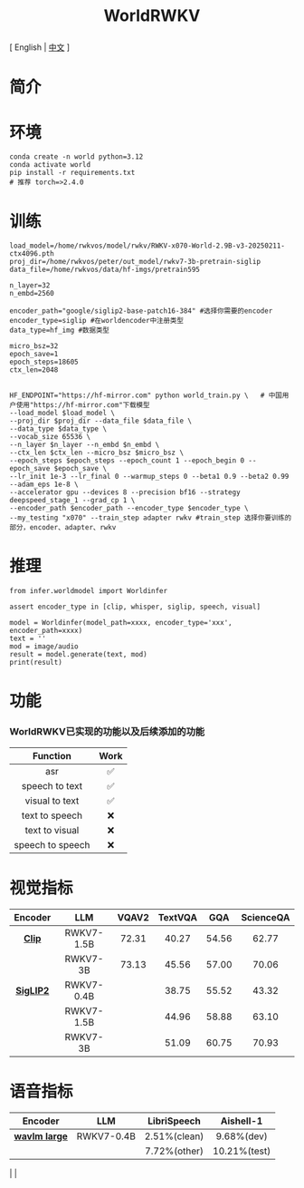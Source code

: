 
<h1 align="center">
  <p>WorldRWKV</p>
</h1>

\[ English | [中文](README_zh.md) \]
# 简介
# 环境
```
conda create -n world python=3.12
conda activate world
pip install -r requirements.txt
# 推荐 torch=>2.4.0
```
# 训练
```
load_model=/home/rwkvos/model/rwkv/RWKV-x070-World-2.9B-v3-20250211-ctx4096.pth
proj_dir=/home/rwkvos/peter/out_model/rwkv7-3b-pretrain-siglip
data_file=/home/rwkvos/data/hf-imgs/pretrain595

n_layer=32
n_embd=2560

encoder_path="google/siglip2-base-patch16-384" #选择你需要的encoder
encoder_type=siglip #在worldencoder中注册类型
data_type=hf_img #数据类型

micro_bsz=32
epoch_save=1
epoch_steps=18605 
ctx_len=2048


HF_ENDPOINT="https://hf-mirror.com" python world_train.py \   # 中国用户使用"https://hf-mirror.com"下载模型
--load_model $load_model \
--proj_dir $proj_dir --data_file $data_file \
--data_type $data_type \
--vocab_size 65536 \
--n_layer $n_layer --n_embd $n_embd \
--ctx_len $ctx_len --micro_bsz $micro_bsz \
--epoch_steps $epoch_steps --epoch_count 1 --epoch_begin 0 --epoch_save $epoch_save \
--lr_init 1e-3 --lr_final 0 --warmup_steps 0 --beta1 0.9 --beta2 0.99 --adam_eps 1e-8 \
--accelerator gpu --devices 8 --precision bf16 --strategy deepspeed_stage_1 --grad_cp 1 \
--encoder_path $encoder_path --encoder_type $encoder_type \
--my_testing "x070" --train_step adapter rwkv #train_step 选择你要训练的部分，encoder、adapter、rwkv
```

# 推理
```
from infer.worldmodel import Worldinfer

assert encoder_type in [clip, whisper, siglip, speech, visual]

model = Worldinfer(model_path=xxxx, encoder_type='xxx', encoder_path=xxxx)
text = ''
mod = image/audio
result = model.generate(text, mod)
print(result)
```
# 功能
### WorldRWKV已实现的功能以及后续添加的功能
| Function      | Work |
|:--------------:|:-----------:|
| asr            | ✅          |
| speech to text | ✅          |
| visual to text | ✅          |
| text to speech | ❌          |
| text to visual | ❌          |
|speech to speech| ❌          |


# 视觉指标

| **Encoder** | **LLM** | **VQAV2** | **TextVQA** | **GQA** | **ScienceQA** |
|:--------------:|:--------------:|:--------------:|:--------------:|:--------------:|:--------------:|
| [**Clip**](https://huggingface.co/openai/clip-vit-large-patch14-336)    | RWKV7-1.5B     | 72.31       | 40.27       | 54.56       |   62.77          |
|             | RWKV7-3B       | 73.13       | 45.56       | 57.00       | 70.06       |
| [**SigLIP2**](https://huggingface.co/google/siglip2-base-patch16-384) | RWKV7-0.4B     |             | 38.75       | 55.52       | 43.32       |
|             | RWKV7-1.5B     |             | 44.96       | 58.88       | 63.10       |
|             | RWKV7-3B       |             |   51.09          |   60.75          |     70.93        |

# 语音指标

| **Encoder** | **LLM** | **LibriSpeech** | **Aishell-1** |
|:--------------:|:--------------:|:--------------:|:--------------:|
|[**wavlm large**](https://huggingface.co/microsoft/wavlm-large) | RWKV7-0.4B | 2.51%(clean) | 9.68%(dev) |
|            |            | 7.72%(other) | 10.21%(test) |
|
|
